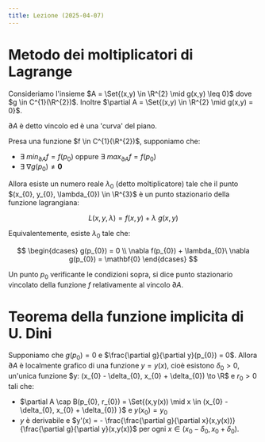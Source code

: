```yaml
---
title: Lezione (2025-04-07)
---
```


# Metodo dei moltiplicatori di Lagrange

Consideriamo l'insieme $A = \Set{(x,y) \in \R^{2} \mid g(x,y) \leq 0}$ dove
$g \in C^{1}(\R^{2})$. Inoltre
$\partial A = \Set{(x,y) \in \R^{2} \mid g(x,y) = 0}$.

$\partial A$ è detto vincolo ed è una 'curva' del piano.

Presa una funzione $f \in C^{1}(\R^{2})$, supponiamo che:

- $\exists\ min_{\partial A} f = f(p_{0})$ oppure
  $\exists\ max_{\partial A} f = f(p_{0})$
- $\exists\ \nabla g(p_{0}) \neq \mathbf{0}$

Allora esiste un numero reale $\lambda_0$ (detto moltiplicatore) tale che il
punto $(x_{0}, y_{0}, \lambda_{0}) \in \R^{3}$ è un punto stazionario della
funzione lagrangiana:

$$
L(x,y,\lambda) = f(x,y) + \lambda\ g(x,y)
$$

Equivalentemente, esiste $\lambda_{0}$ tale che:

$$
\begin{dcases}
g(p_{0}) = 0 \\
\nabla f(p_{0}) + \lambda_{0}\ \nabla g(p_{0}) = \mathbf{0}
\end{dcases}
$$

Un punto $p_{0}$ verificante le condizioni sopra, si dice punto stazionario
vincolato della funzione $f$ relativamente al vincolo $\partial A$.

# Teorema della funzione implicita di U. Dini

Supponiamo che $g(p_{0}) = 0$ e $\frac{\partial g}{\partial y}(p_{0}) = 0$.
Allora $\partial A$ è localmente grafico di una funzione $y = y(x)$, cioè
esistono $\delta_{0} > 0$, un'unica funzione
$y: (x_{0} - \delta_{0}, x_{0} + \delta_{0}) \to \R$ e $r_{0} > 0$ tali che:

- $\partial A \cap B(p_{0}, r_{0}) = \Set{(x,y(x)) \mid x \in (x_{0} - \delta_{0}, x_{0} + \delta_{0}) }$
  e $y(x_{0}) = y_{0}$
- $y$ è derivabile e
  $y'(x) = - \frac{\frac{\partial g}{\partial x}(x,y(x))}{\frac{\partial g}{\partial y}(x,y(x)}$
  per ogni $x \in (x_{0} - \delta_{0}, x_{0} + \delta_{0})$.

<!-- ![](uploads/95e5342c-9c9b-4504-8588-8372b290017a/be8fc854-8474-427b-be16-fdff659201e1/Screenshot_20250407_111852.png " =425x248") -->
